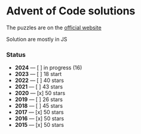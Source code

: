 # Advent of Code solutions

The puzzles are on the [official website](https://adventofcode.com/2017/events)

Solution are mostly in JS

### Status

- **2024** — [ ] in progress (16)
- **2023** — [ ] 18 start
- **2022** — [ ] 40 stars
- **2021** — [ ] 43 stars
- **2020** — [x] 50 stars
- **2019** — [ ] 26 stars
- **2018** — [ ] 45 stars
- **2017** — [x] 50 stars
- **2016** — [x] 50 stars
- **2015** — [x] 50 stars
